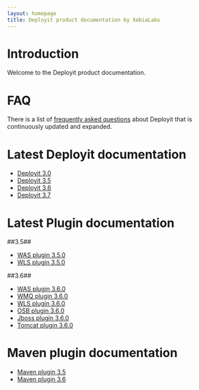 ```yaml
---
layout: homepage
title: Deployit product documentation by XebiaLabs
---
```


# Introduction #

Welcome to the Deployit product documentation.

# FAQ #

There is a list of [frequently asked questions](faq) about Deployit that is continuously updated and expanded. 

# Latest Deployit documentation #

* [Deployit 3.0](/releases/3.0)
* [Deployit 3.5](/releases/3.5)
* [Deployit 3.6](/releases/3.6)
* [Deployit 3.7](/releases/3.7)

# Latest Plugin documentation #

##3.5##
* [WAS plugin 3.5.0](/releases/was-plugin-3.5)
* [WLS plugin 3.5.0](/releases/wls-plugin-3.5)

##3.6##
* [WAS plugin 3.6.0](/releases/was-plugin-3.6)
* [WMQ plugin 3.6.0](/releases/wmq-plugin-3.6)
* [WLS plugin 3.6.0](/releases/wls-plugin-3.6)
* [OSB plugin 3.6.0](/releases/osb-plugin-3.6)
* [Jboss plugin 3.6.0](/releases/jboss-plugin-3.6)
* [Tomcat plugin 3.6.0](/releases/tomcat-plugin-3.6)

# Maven plugin documentation #

* [Maven plugin 3.5](http://tech.xebialabs.com/deployit-maven-plugin/3.5.2/)
* [Maven plugin 3.6](http://tech.xebialabs.com/deployit-maven-plugin/3.6.0/)


